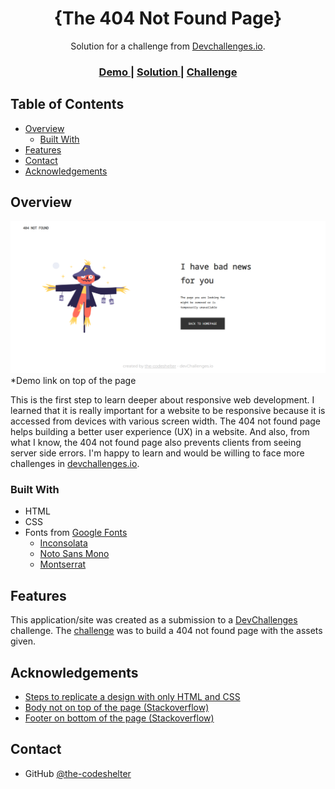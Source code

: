 <!-- Please update value in the {}  -->

<h1 align="center">{The 404 Not Found Page}</h1>

<div align="center">
   Solution for a challenge from  <a href="http://devchallenges.io" target="_blank">Devchallenges.io</a>.
</div>

<div align="center">
  <h3>
    <a href="https://the-codeshelter.github.io/404-not-found/">
      Demo
    </a>
    <span> | </span>
    <a href="https://github.com/the-codeshelter/404-not-found">
      Solution
    </a>
    <span> | </span>
    <a href="https://devchallenges.io/challenges/wBunSb7FPrIepJZAg0sY">
      Challenge
    </a>
  </h3>
</div>

<!-- TABLE OF CONTENTS -->

## Table of Contents

-   [Overview](#overview)
    -   [Built With](#built-with)
-   [Features](#features)
-   [Contact](#contact)
-   [Acknowledgements](#acknowledgements)

<!-- OVERVIEW -->

## Overview

![screenshot](./screenshot.png)
\*Demo link on top of the page

This is the first step to learn deeper about responsive web development. I learned that it is really important for a website to be responsive because it is accessed from devices with various screen width. The 404 not found page helps building a better user experience (UX) in a website. And also, from what I know, the 404 not found page also prevents clients from seeing server side errors. I'm happy to learn and would be willing to face more challenges in [devchallenges.io](https://devchallenges.io).

### Built With

<!-- This section should list any major frameworks that you built your project using. Here are a few examples.-->

-   HTML
-   CSS
-   Fonts from [Google Fonts](https://fonts.google.com/)
    -   [Inconsolata](https://fonts.google.com/specimen/Inconsolata)
    -   [Noto Sans Mono](https://fonts.google.com/noto/specimen/Noto+Sans+Mono)
    -   [Montserrat](https://fonts.google.com/specimen/Montserrat)

## Features

<!-- List the features of your application or follow the template. Don't share the figma file here :) -->

This application/site was created as a submission to a [DevChallenges](https://devchallenges.io/challenges) challenge. The [challenge](https://devchallenges.io/challenges/wBunSb7FPrIepJZAg0sY) was to build a 404 not found page with the assets given.

## Acknowledgements

<!-- This section should list any articles or add-ons/plugins that helps you to complete the project. This is optional but it will help you in the future. For exmpale -->

-   [Steps to replicate a design with only HTML and CSS](https://devchallenges-blogs.web.app/how-to-replicate-design/)
-   [Body not on top of the page (Stackoverflow)](https://stackoverflow.com/questions/19080185/html-body-is-not-at-the-top-of-the-page-even-with-margin-set-to-0)
-   [Footer on bottom of the page (Stackoverflow)](https://stackoverflow.com/questions/34796085/how-to-stick-footer-to-bottom-not-fixed-even-with-scrolling/34796186)

## Contact

-   GitHub [@the-codeshelter](https://github.com/the-codeshelter)
